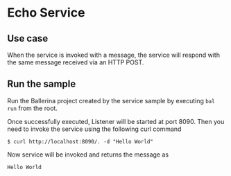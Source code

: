 # Echo Service
## Use case
When the service is invoked with a message, the service will respond with the same message received via an HTTP POST.

## Run the sample
Run the Ballerina project created by the service sample by executing `bal run` from the root.

Once successfully executed, Listener will be started at port 8090. Then you need to invoke the service using the following curl command
```
$ curl http://localhost:8090/. -d "Hello World"
```
Now service will be invoked and returns the message as  
```
Hello World
```